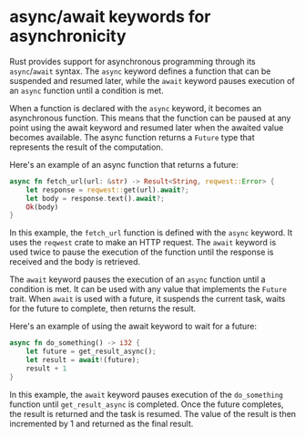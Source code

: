 # async/await keywords for asynchronicity

Rust provides support for asynchronous programming through its `async`/`await` syntax. The `async` keyword defines a function that can be suspended and resumed later, while the `await` keyword pauses execution of an `async` function until a condition is met.

When a function is declared with the `async` keyword, it becomes an asynchronous function. This means that the function can be paused at any point using the await keyword and resumed later when the awaited value becomes available. The async function returns a `Future` type that represents the result of the computation.

Here's an example of an async function that returns a future:

```rust
async fn fetch_url(url: &str) -> Result<String, reqwest::Error> {
    let response = reqwest::get(url).await?;
    let body = response.text().await?;
    Ok(body)
}
```

In this example, the `fetch_url` function is defined with the `async` keyword. It uses the `reqwest` crate to make an HTTP request. The `await` keyword is used twice to pause the execution of the function until the response is received and the body is retrieved.

The `await` keyword pauses the execution of an `async` function until a condition is met. It can be used with any value that implements the `Future` trait. When `await` is used with a future, it suspends the current task, waits for the future to complete, then returns the result.

Here's an example of using the await keyword to wait for a future:

```rust
async fn do_something() -> i32 {
    let future = get_result_async();
    let result = await!(future);
    result + 1
}
```

In this example, the `await` keyword pauses execution of the `do_something` function until `get_result_async` is completed. Once the future completes, the result is returned and the task is resumed. The value of the result is then incremented by 1 and returned as the final result.